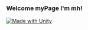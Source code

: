 ### Welcome myPage I'm mh!


[![Made with Unity](https://img.shields.io/badge/Made%20with-Unity-57b9d3.svg?style=plastic&logo=unity)](https://unity3d.com)
<!--
**7Mini-h/7Mini-h** is a ✨ _special_ ✨ repository because its `README.md` (this file) appears on your GitHub profile.

Here are some ideas to get you started:

- 🔭 I’m currently working on ...
- 🌱 I’m currently learning ...
- 👯 I’m looking to collaborate on ...
- 🤔 I’m looking for help with ...
- 💬 Ask me about ...
- 📫 How to reach me: ...
- 😄 Pronouns: ...
- ⚡ Fun fact: ...
-->
